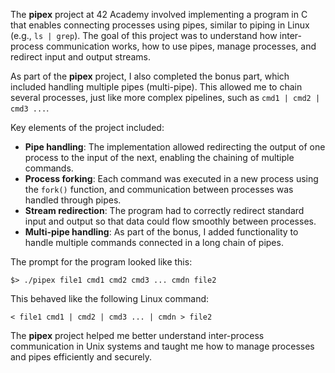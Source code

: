 
<p>The <strong>pipex</strong> project at 42 Academy involved implementing a program in C that enables connecting processes using pipes, similar to piping in Linux (e.g., <code>ls | grep</code>). The goal of this project was to understand how inter-process communication works, how to use pipes, manage processes, and redirect input and output streams.</p>

<p>As part of the <strong>pipex</strong> project, I also completed the bonus part, which included handling multiple pipes (multi-pipe). This allowed me to chain several processes, just like more complex pipelines, such as <code>cmd1 | cmd2 | cmd3 ...</code>.</p>

<p>Key elements of the project included:</p>

<ul>
    <li><strong>Pipe handling</strong>: The implementation allowed redirecting the output of one process to the input of the next, enabling the chaining of multiple commands.</li>
    <li><strong>Process forking</strong>: Each command was executed in a new process using the <code>fork()</code> function, and communication between processes was handled through pipes.</li>
    <li><strong>Stream redirection</strong>: The program had to correctly redirect standard input and output so that data could flow smoothly between processes.</li>
    <li><strong>Multi-pipe handling</strong>: As part of the bonus, I added functionality to handle multiple commands connected in a long chain of pipes.</li>
</ul>

<p>The prompt for the program looked like this:</p>

<pre><code>$> ./pipex file1 cmd1 cmd2 cmd3 ... cmdn file2</code></pre>

<p>This behaved like the following Linux command:</p>

<pre><code>&lt; file1 cmd1 | cmd2 | cmd3 ... | cmdn &gt; file2</code></pre>

<p>The <strong>pipex</strong> project helped me better understand inter-process communication in Unix systems and taught me how to manage processes and pipes efficiently and securely.</p>

